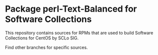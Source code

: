 # Package perl-Text-Balanced for Software Collections

This repository contains sources for RPMs that are used
to build Software Collections for CentOS by SCLo SIG.

Find other branches for specific sources.
